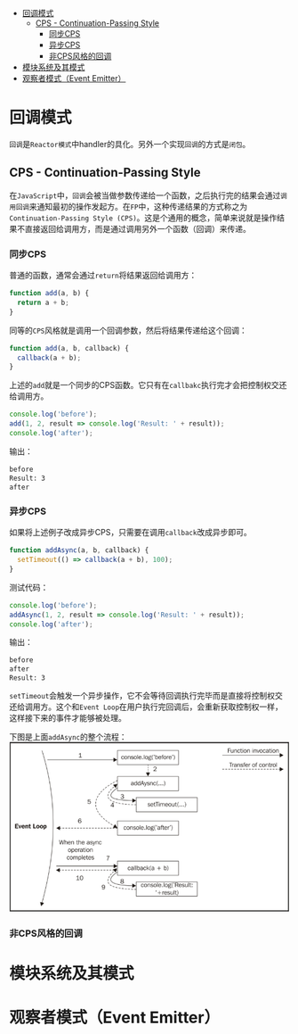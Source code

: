 <!-- TOC -->

- [回调模式](#回调模式)
  - [CPS - Continuation-Passing Style](#cps---continuation-passing-style)
    - [同步CPS](#同步cps)
    - [异步CPS](#异步cps)
    - [非CPS风格的回调](#非cps风格的回调)
- [模块系统及其模式](#模块系统及其模式)
- [观察者模式（Event Emitter）](#观察者模式event-emitter)

<!-- /TOC -->

# 回调模式
`回调`是`Reactor模式`中handler的具化。另外一个实现`回调`的方式是`闭包`。

## CPS - Continuation-Passing Style
在`JavaScript`中，`回调`会被当做参数传递给一个函数，之后执行完的结果会通过`调用回调`来通知最初的操作发起方。在`FP`中，这种传递结果的方式称之为`Continuation-Passing Style (CPS)`。这是个通用的概念，简单来说就是操作结果不直接返回给调用方，而是通过调用另外一个函数（回调）来传递。

### 同步CPS
普通的函数，通常会通过`return`将结果返回给调用方：
```js
function add(a, b) {
  return a + b;
}
```

同等的`CPS`风格就是调用一个回调参数，然后将结果传递给这个回调：
```js
function add(a, b, callback) {
  callback(a + b);
}
```
上述的`add`就是一个同步的CPS函数。它只有在`callbakc`执行完才会把控制权交还给调用方。

```js
console.log('before');
add(1, 2, result => console.log('Result: ' + result));
console.log('after');
```
输出：
```
before
Result: 3
after
```

### 异步CPS
如果将上述例子改成异步CPS，只需要在调用`callback`改成异步即可。
```js
function addAsync(a, b, callback) {
  setTimeout(() => callback(a + b), 100);
}
```

测试代码：
```js
console.log('before');
addAsync(1, 2, result => console.log('Result: ' + result));
console.log('after');
```
输出：
```
before
after
Result: 3
```

`setTimeout`会触发一个异步操作，它不会等待回调执行完毕而是直接将控制权交还给调用方。这个和`Event Loop`在用户执行完回调后，会重新获取控制权一样，这样接下来的事件才能够被处理。

下图是上面`addAsync`的整个流程：
![async-CPS](./static/async-CPS.PNG)

### 非CPS风格的回调


# 模块系统及其模式

# 观察者模式（Event Emitter）
